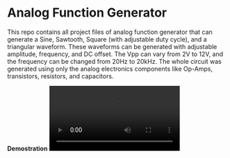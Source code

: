 # Analog Function Generator 

This repo contains all project files of analog function generator that can generate a Sine, Sawtooth, Square (with adjustable duty cycle), and a triangular waveform. These waveforms can be generated with adjustable amplitude, frequency, and DC offset. The Vpp can vary from 2V to 12V, and the frequency can be changed from 20Hz to 20kHz. The whole circuit was generated using only the analog electronics components like Op-Amps, transistors, resistors, and capacitors. 

**Demostration**
<video src='https://user-images.githubusercontent.com/81417619/200161653-c288d599-2055-4e25-9d5f-1a4bdeb08a34.mp4'/>

